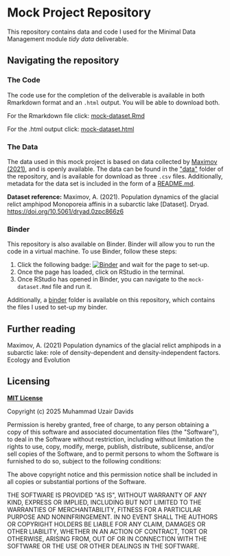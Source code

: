 # Mock Project Repository
This repository contains data and code I used for the Minimal Data Management module *tidy data* deliverable. 

## Navigating the repository
### The Code
The code use for the completion of the deliverable is available in both Rmarkdown format and an `.html` output. You will be able to download both.  

For the Rmarkdown file click: [mock-dataset.Rmd](https://github.com/muhammaduzairdavids/mock-project-repository/blob/main/mock-dataset.Rmd) 

For the .html output click: [mock-dataset.html](https://github.com/muhammaduzairdavids/mock-project-repository/blob/main/mock-dataset.html)

### The Data
The data used in this mock project is based on data collected by [Maximov (2021)](https://doi.org/10.5061/dryad.0zpc866z6), and is openly available. The data can be found in the ["data"](https://github.com/muhammaduzairdavids/mock-project-repository/tree/main/data) folder of the repository, and is available for download as three `.csv` files. Additionally, metadata for the data set is included in the form of a [README.md](https://github.com/muhammaduzairdavids/mock-project-repository/blob/main/data/README.md).

**Dataset reference:** Maximov, A. (2021). Population dynamics of the glacial relict amphipod Monoporeia affinis in a subarctic lake [Dataset]. Dryad. https://doi.org/10.5061/dryad.0zpc866z6 

### Binder
This repository is also available on Binder. Binder will allow you to run the code in a virtual machine. To use Binder, follow these steps:

1. Click the following badge: [![Binder](https://mybinder.org/badge_logo.svg)](https://mybinder.org/v2/gh/muhammaduzairdavids/mock-project-repository/HEAD) and wait for the page to set-up. 
2. Once the page has loaded, click on RStudio in the terminal.
3. Once RStudio has opened in Binder, you can navigate to the `mock-dataset.Rmd` file and run it.

Additionally, a [binder](https://github.com/muhammaduzairdavids/mock-project-repository/tree/main/binder) folder is available on this repository, which contains the files I used to set-up my binder.

## Further reading
Maximov, A. (2021) Population dynamics of the glacial relict amphipods in a subarctic lake: role of density-dependent and density-independent factors. Ecology and Evolution

## Licensing
**[MIT License](https://github.com/muhammaduzairdavids/mock-project-repository/blob/main/LICENSE)**

Copyright (c) 2025 Muhammad Uzair Davids

Permission is hereby granted, free of charge, to any person obtaining a copy
of this software and associated documentation files (the "Software"), to deal
in the Software without restriction, including without limitation the rights
to use, copy, modify, merge, publish, distribute, sublicense, and/or sell
copies of the Software, and to permit persons to whom the Software is
furnished to do so, subject to the following conditions:

The above copyright notice and this permission notice shall be included in all
copies or substantial portions of the Software.

THE SOFTWARE IS PROVIDED "AS IS", WITHOUT WARRANTY OF ANY KIND, EXPRESS OR
IMPLIED, INCLUDING BUT NOT LIMITED TO THE WARRANTIES OF MERCHANTABILITY,
FITNESS FOR A PARTICULAR PURPOSE AND NONINFRINGEMENT. IN NO EVENT SHALL THE
AUTHORS OR COPYRIGHT HOLDERS BE LIABLE FOR ANY CLAIM, DAMAGES OR OTHER
LIABILITY, WHETHER IN AN ACTION OF CONTRACT, TORT OR OTHERWISE, ARISING FROM,
OUT OF OR IN CONNECTION WITH THE SOFTWARE OR THE USE OR OTHER DEALINGS IN THE
SOFTWARE.
